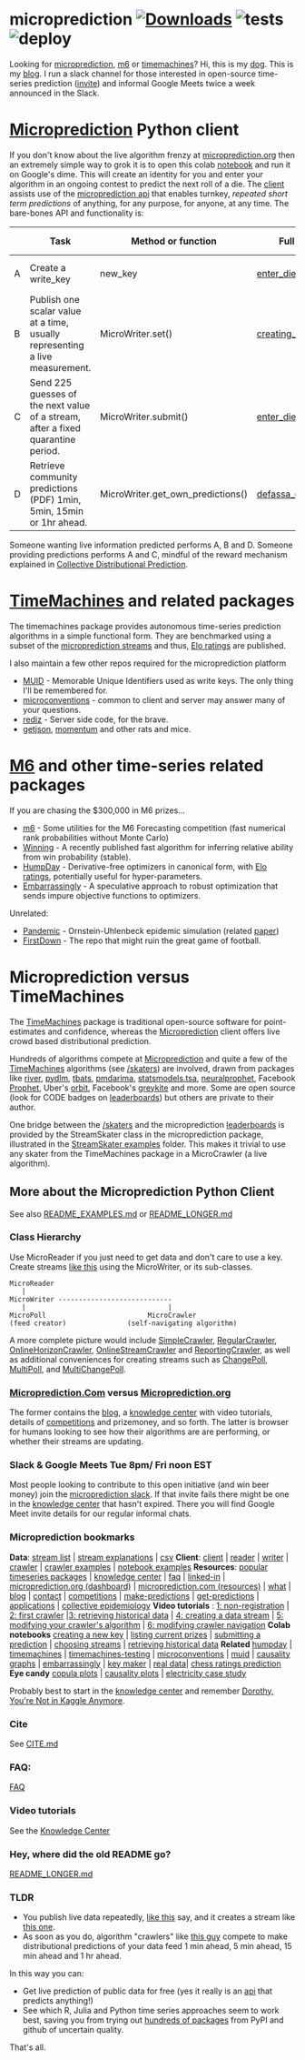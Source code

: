 
# microprediction [![Downloads](https://static.pepy.tech/personalized-badge/microprediction?period=total&units=international_system&left_color=green&right_color=grey&left_text=Downloads)](https://pepy.tech/project/microprediction) ![tests](https://github.com/microprediction/microprediction/workflows/tests/badge.svg) ![deploy](https://github.com/microprediction/microprediction/workflows/deploy/badge.svg)

Looking for [microprediction](https://github.com/microprediction/microprediction/tree/master/microprediction), [m6](https://github.com/microprediction/m6) or 
[timemachines](https://github.com/microprediction/timemachines)? Hi, this is my [dog](https://i.imgur.com/2E3pskp.jpg). This is my [blog](https://www.microprediction.com/blog). I run a slack channel for those interested in open-source time-series prediction ([invite](https://join.slack.com/t/microprediction/shared_invite/zt-10ad1yiec-Jgsjkit~~dwNnpvRzyBTaQ)) and informal Google Meets twice a week announced in the Slack.   


# [Microprediction](https://github.com/microprediction/microprediction/tree/master/microprediction) Python client
If you don't know about the live algorithm frenzy at [microprediction.org](https://www.microprediction.org/) then an extremely simple way to grok it is to open this colab [notebook](https://github.com/microprediction/microprediction/blob/master/submission_examples_die/first_submission.ipynb) and run it on Google's dime. This will create an identity for you and enter your algorithm in an ongoing contest to predict the next roll of a die. The [client](https://github.com/microprediction/microprediction) assists use of the [microprediction api](http://api.microprediction.org/) that enables turnkey, *repeated short term predictions* of anything, for any purpose, for anyone, at any time. The bare-bones API and functionality is:

|   | Task                                      | Method or function                | Full code example                                                                                                                                   | Video tutorial                                                                    |
|---|-------------------------------------------|-----------------------------------|-----------------------------------------------------------------------------------------------------------------------------------------------------|-----------------------------------------------------------------------------------|
| A | Create a write_key                        | new_key                           | [enter_die_contest_one_off.py](https://github.com/microprediction/microprediction/blob/master/submission_examples_die/enter_die_contest_one_off.py) | [python-1: Your first submission](https://www.microprediction.com/python-1)       |
| B | Publish one scalar value at a time, usually representing a live measurement.   | MicroWriter.set()                 | [creating_a_stream.py](https://github.com/microprediction/microtutorial/blob/master/examples/creating_a_stream.py)                                  | [python-4: Creating a stream](https://www.microprediction.com/python-4)           |
| C | Send 225 guesses of the next value of a stream, after a fixed quarantine period. | MicroWriter.submit()              | [enter_die_contest_one_off.py](https://github.com/microprediction/microprediction/blob/master/submission_examples_die/enter_die_contest_one_off.py) | [python-2: Creating your first crawler](https://www.microprediction.com/python-2) |
| D | Retrieve community predictions (PDF) 1min, 5min, 15min or 1hr ahead.            | MicroWriter.get_own_predictions() | [defassa_dog.py](https://github.com/microprediction/microprediction/blob/master/submission_examples_golf/defassa_dog.py)                            |                                                                                   |                  |                                                                                   |   |

Someone wanting live information predicted performs A, B and D. Someone providing predictions performs A and C, mindful of the reward mechanism explained in [Collective Distributional Prediction](https://www.microprediction.com/blog/intro).  


# [TimeMachines](https://github.com/microprediction/timemachines) and related packages

The timemachines package provides autonomous time-series prediction algorithms in a simple functional form. They are benchmarked using a subset of the 
[microprediction streams](https://www.microprediction.org/browse_streams.html) and thus, [Elo ratings](https://microprediction.github.io/timeseries-elo-ratings/html_leaderboards/univariate-k_003.html) are published. 
 
 I also maintain a few other repos required for the microprediction platform

- [MUID](https://github.com/microprediction/muid) - Memorable Unique Identifiers used as write keys. The only thing I'll be remembered for. 
- [microconventions](https://github.com/microprediction/microconventions) - common to client and server may answer many of your questions. 
- [rediz](https://github.com/microprediction/rediz) - Server side code, for the brave. 
- [getjson](https://github.com/microprediction/getjson), [momentum](https://github.com/microprediction/momentum) and other rats and mice.  

# [M6](https://github.com/microprediction/m6) and other time-series related packages
If you are chasing the $300,000 in M6 prizes...
- [m6](https://github.com/microprediction/m6) - Some utilities for the M6 Forecasting competition (fast numerical rank probabilities without Monte Carlo) 
- [Winning](https://github.com/microprediction/winning) - A recently published fast algorithm for inferring relative ability from win probability (stable). 
- [HumpDay](https://github.com/microprediction/humpday) - Derivative-free optimizers in canonical form, with [Elo ratings](https://microprediction.github.io/optimizer-elo-ratings/html_leaderboards/overall.html), potentially useful for hyper-parameters.  
- [Embarrassingly](https://github.com/microprediction/embarrassingly) - A speculative approach to robust optimization that sends impure objective functions to optimizers.

Unrelated:

- [Pandemic](https://github.com/microprediction/pandemic) - Ornstein-Uhlenbeck epidemic simulation (related [paper](https://arxiv.org/abs/2005.10311))
- [FirstDown](https://github.com/microprediction/firstdown) - The repo that might ruin the great game of football.  

# Microprediction versus TimeMachines

The [TimeMachines](https://github.com/microprediction/timemachines) package is traditional open-source software for point-estimates and confidence, whereas the [Microprediction](https://github.com/microprediction/microprediction) client offers live crowd based distributional prediction.

Hundreds of algorithms compete at [Microprediction](https://github.com/microprediction/microprediction) and quite a few of the [TimeMachines](https://github.com/microprediction/timemachines) algorithms (see [/skaters](https://github.com/microprediction/timemachines/tree/main/timemachines/skaters)) are involved, drawn from packages like [river](https://github.com/online-ml/river), [pydlm](https://github.com/wwrechard/pydlm), [tbats](https://github.com/intive-DataScience/tbats), [pmdarima](http://alkaline-ml.com/pmdarima/), [statsmodels.tsa](https://www.statsmodels.org/stable/tsa.html), [neuralprophet](https://neuralprophet.com/), Facebook [Prophet](https://facebook.github.io/prophet/), 
   Uber's [orbit](https://eng.uber.com/orbit/), Facebook's [greykite](https://engineering.linkedin.com/blog/2021/greykite--a-flexible--intuitive--and-fast-forecasting-library) and more. Some are open source (look for CODE badges on [leaderboards](https://www.microprediction.org/leaderboard.html)) but others are private to their author.  
 
One bridge between the [/skaters](https://github.com/microprediction/timemachines/tree/main/timemachines/skaters) and the microprediction [leaderboards](https://www.microprediction.org/leaderboard.html) is provided by the StreamSkater class in the microprediction package, illustrated in the [StreamSkater examples](https://github.com/microprediction/microprediction/tree/master/crawler_skater_examples) folder. This makes it trivial to use any skater from the TimeMachines package in a MicroCrawler (a live algorithm). 

## More about the Microprediction Python Client
See also [README_EXAMPLES.md](https://github.com/microprediction/microprediction/blob/master/README_EXAMPLES.md) or 
[README_LONGER.md](https://github.com/microprediction/microprediction/blob/master/README_LONGER.md)

### Class Hierarchy 

Use MicroReader if you just need to get data and don't care to use a key. Create streams [like this](https://github.com/microprediction/microprediction/blob/master/feed_examples_live/traffic_live.py) using
the MicroWriter, or its sub-classes.  

    MicroReader
       |
    MicroWriter ----------------------------
       |                                   |
    MicroPoll                         MicroCrawler
    (feed creator)               (self-navigating algorithm)
                
A more complete picture would include [SimpleCrawler](https://github.com/microprediction/microprediction/blob/master/microprediction/simplecrawler.py), 
[RegularCrawler](https://github.com/microprediction/microprediction/blob/master/microprediction/simplecrawler.py), 
[OnlineHorizonCrawler](https://github.com/microprediction/microprediction/blob/master/microprediction/onlinecrawler.py), 
[OnlineStreamCrawler](https://github.com/microprediction/microprediction/blob/master/microprediction/onlinecrawler.py) and
[ReportingCrawler](https://github.com/microprediction/microprediction/blob/master/microprediction/reportingcrawler.py), as well
as additional conveniences for creating streams such as 
[ChangePoll](https://github.com/microprediction/microprediction/blob/master/microprediction/polling.py), [MultiPoll](https://github.com/microprediction/microprediction/blob/master/microprediction/polling.py),
and [MultiChangePoll](https://github.com/microprediction/microprediction/blob/master/microprediction/polling.py).

### [Microprediction.Com](https://www.microprediction.com/) versus [Microprediction.org](https://www.microprediction.org/)

The former contains the [blog](https://www.microprediction.com/blog), a [knowledge center](https://www.microprediction.com/knowledge-center) with video tutorials, details of [competitions](https://www.microprediction.com/competitions) and prizemoney, and so forth. The latter is browser for humans looking to see how their algorithms are are performing, or whether their streams are updating.     

### Slack & Google Meets Tue 8pm/ Fri noon EST

Most people looking to contribute to this open initiative (and win beer money) join the [microprediction slack](https://join.slack.com/t/microprediction/shared_invite/zt-10ad1yiec-Jgsjkit~~dwNnpvRzyBTaQ). If that invite fails there might be one in the [knowledge center](https://www.microprediction.com/knowledge-center) that hasn't expired. There you will find Google Meet invite details for our regular informal chats.  

### Microprediction bookmarks

**Data**: [stream list](https://www.microprediction.org/browse_streams.html) | [stream explanations](https://www.microprediction.com/blog/livedata) | [csv](https://www.microprediction.org/features.html) **Client**: [client](https://github.com/microprediction/microprediction) | [reader](https://github.com/microprediction/microprediction/blob/master/microprediction/reader.py) | [writer](https://github.com/microprediction/microprediction/blob/master/microprediction/writer.py) | [crawler](https://github.com/microprediction/microprediction/blob/master/microprediction/crawler.py) | [crawler examples](https://github.com/microprediction/microprediction/tree/master/crawler_examples) | [notebook examples](https://github.com/microprediction/microprediction/tree/master/notebook_examples)
**Resources**: [popular timeseries packages](https://www.microprediction.com/blog/popular-timeseries-packages) |
[knowledge center](https://www.microprediction.com/knowledge-center) | [faq](https://www.microprediction.com/faq) |
[linked-in](https://www.linkedin.com/company/65109690) |
[microprediction.org (dashboard)](https://www.microprediction.org) | [microprediction.com (resources)](https://www.microprediction.com) |
[what](https://www.microprediction.com/what) | [blog](https://www.microprediction.com/blog) | [contact](https://www.microprediction.com/contact-us) |
[competitions](https://www.microprediction.com/competitions) |
[make-predictions](https://www.microprediction.com/make-predictions) |
[get-predictions](https://www.microprediction.com/get-predictions) |
[applications](https://www.microprediction.com/welcome-3) | [collective epidemiology](https://www.swarmprediction.com/about.html) 
**Video tutorials** : [1: non-registration](https://www.microprediction.com/python-1) | [2: first crawler](https://www.microprediction.com/python-2) |[3: retrieving historical data](https://www.microprediction.com/python-3) | [4: creating a data stream](https://www.microprediction.com/python-4) | [5: modifying your crawler's algorithm](https://www.microprediction.com/python-5) | 
[6: modifying crawler navigation](https://www.microprediction.com/python-6) 
**Colab notebooks**
[creating a new key](https://github.com/microprediction/microprediction/blob/master/notebook_examples/New_Key.ipynb) |
[listing current prizes](https://github.com/microprediction/microprediction/blob/master/notebook_examples/List%20Current%20Prizes.ipynb) |
[submitting a prediction](https://github.com/microprediction/microprediction/blob/master/notebook_examples/Python_Module_1_First_Submission.ipynb) | 
[choosing streams](https://github.com/microprediction/microprediction/blob/master/notebook_examples/Crawler_choosing_streams.ipynb) |
[retrieving historical data](https://github.com/microprediction/microprediction/blob/master/notebook_examples/Python_Module_3_Getting_History.ipynb)
**Related** [humpday](https://github.com/microprediction/humpday) | [timemachines](https://github.com/microprediction/timemachines) | [timemachines-testing](https://github.com/microprediction/timemachines-testing) | [microconventions](https://github.com/microprediction/microconventions) | [muid](https://github.com/microprediction/muid) | [causality graphs](https://github.com/microprediction/microactors-causality/tree/main/gallery) | [embarrassingly](https://github.com/microprediction/embarrassingly) | [key maker](https://github.com/microprediction/keymaker) | [real data](https://github.com/microprediction/realdata)| [chess ratings prediction](https://github.com/microprediction/chess) 
**Eye candy** [copula plots](https://github.com/microprediction/microactors-plots/tree/main/gallery) | [causality plots](https://github.com/microprediction/microactors-causality/tree/main/gallery) | [electricity case study](https://www.linkedin.com/posts/rusty-conover-ba5a6_predicting-nys-electricity-using-machine-activity-6750837765761503233-vYFu) 

Probably best to start in the [knowledge center](https://www.microprediction.com/knowledge-center) and remember [Dorothy, You're Not in Kaggle Anymore](https://www.linkedin.com/pulse/dorothy-youre-kaggle-anymore-peter-cotton-phd/). 

  
### Cite
See [CITE.md](https://github.com/microprediction/microprediction/blob/master/CITE.md)

### FAQ:
[FAQ](https://www.microprediction.com/faq) 

### Video tutorials
See the [Knowledge Center](https://www.microprediction.com/knowledge-center)

### Hey, where did the old README go? 

[README_LONGER.md](https://github.com/microprediction/microprediction/blob/master/README_LONGER.md)


### TLDR

- You publish live data repeatedly, [like this](https://github.com/microprediction/microprediction/blob/master/feed_examples_live/traffic_live.py) say, and it
 creates a stream like [this one](https://www.microprediction.org/stream_dashboard.html?stream=electricity-load-nyiso-overall).
- As soon as you do, algorithm "crawlers" like [this guy](https://github.com/microprediction/microprediction/blob/master/crawler_examples/soshed_boa.py) compete to make distributional predictions of
your data feed 1 min ahead, 5 min ahead, 15 min ahead and 1 hr ahead. 

In this way you can:
 - Get live prediction of public data for free (yes it really is an [api](http://api.microprediction.org/) that predicts anything!)
 - See which R, Julia and Python time series approaches seem to work best, saving you from
  trying out [hundreds of packages](https://www.microprediction.com/blog/popular-timeseries-packages) from PyPI and github of uncertain quality. 
  
That's all.


